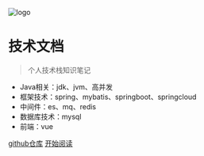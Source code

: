 ![logo](https://docsify.js.org/_media/icon.svg)

# 技术文档

> 个人技术栈知识笔记

- Java相关：jdk、jvm、高并发
- 框架技术：spring、mybatis、springboot、springcloud
- 中间件：es、mq、redis
- 数据库技术：mysql
- 前端：vue

[github仓库](https://github.com/Geroge1226/lsy-notes.git)
[开始阅读](README)